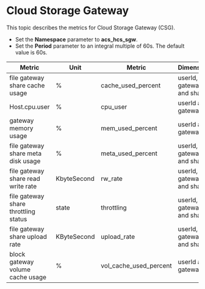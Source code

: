 # Cloud Storage Gateway

This topic describes the metrics for Cloud Storage Gateway \(CSG\).

-   Set the **Namespace** parameter to **acs\_hcs\_sgw**.
-   Set the **Period** parameter to an integral multiple of 60s. The default value is 60s.

|Metric|Unit|Metric|Dimensions|Statistics|
|------|----|------|----------|----------|
|file gateway share cache usage|%|cache\_used\_percent|userId, gatewayId, and share|Average|
|Host.cpu.user|%|cpu\_user|userId and gatewayId|Average|
|gateway memory usage|%|mem\_used\_percent|userId and gatewayId|Average|
|file gateway share meta disk usage|%|meta\_used\_percent|userId, gatewayId, and share|Average|
|file gateway share read write rate|KbyteSecond|rw\_rate|userId, gatewayId, and share|Average|
|file gateway share throttling status|state|throttling|userId, gatewayId, and share|Average|
|file gateway share upload rate|KByteSecond|upload\_rate|userId, gatewayId, and share|Average|
|block gateway volume cache usage|%|vol\_cache\_used\_percent|userId and gatewayId|Average|

